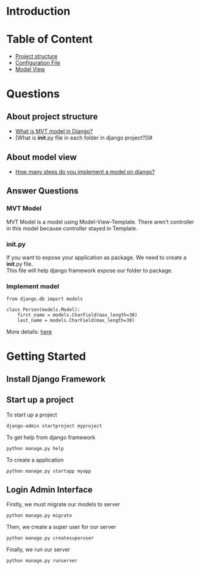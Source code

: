 # Introduction

# Table of Content
* [Project structure](#about-project-structure)
* [Configuration File]()
* [Model View]()

# Questions
## About project structure
* [What is MVT model in Django?](#mvt-model)
* [What is __init__.py file in each folder in django project?](#

## About model view
* [How many steps do you implement a model on django?](#implement-model)


## Answer Questions
### MVT Model
MVT Model is a model using Model-View-Template. There aren't controller in this model because controller stayed in Template.

### __init__.py
If you want to expose your application as package. We need to create a __init__.py file.  
This file will help django framework expose our folder to package.


### Implement model
```
from django.db import models

class Person(models.Model):
    first_name = models.CharField(max_length=30)
    last_name = models.CharField(max_length=30)
```
More details: [here](https://docs.djangoproject.com/en/4.0/topics/db/models/)
# Getting Started
## Install Django Framework

## Start up a project
To start up a project
```
django-admin startproject myproject
```

To get help from django framework
```
python manage.py help
```

To create a application
```
python manage.py startapp myapp
```

## Login Admin Interface
Firstly, we must migrate our models to server
```
python manage.py migrate
```

Then, we create a super user for our server
```
python manage.py createsuperuser
```

Finally, we run our server
```
python manage.py runserver
```
